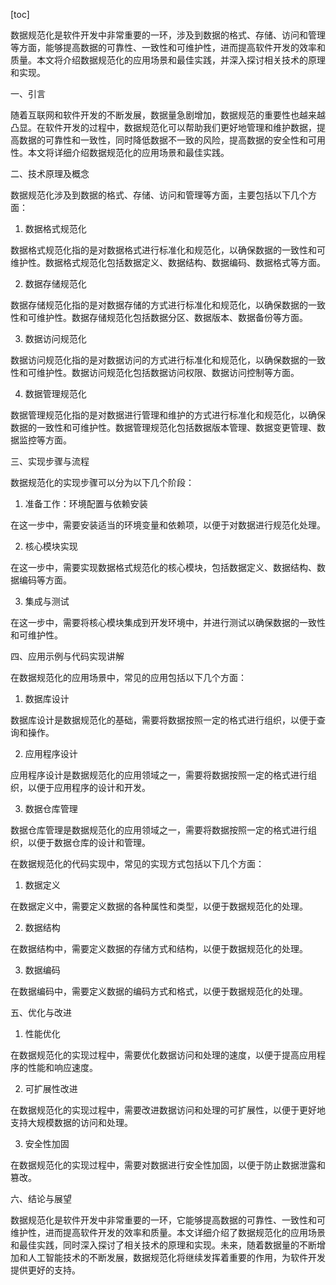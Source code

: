 
[toc]                    
                
                
数据规范化是软件开发中非常重要的一环，涉及到数据的格式、存储、访问和管理等方面，能够提高数据的可靠性、一致性和可维护性，进而提高软件开发的效率和质量。本文将介绍数据规范化的应用场景和最佳实践，并深入探讨相关技术的原理和实现。

一、引言

随着互联网和软件开发的不断发展，数据量急剧增加，数据规范的重要性也越来越凸显。在软件开发的过程中，数据规范化可以帮助我们更好地管理和维护数据，提高数据的可靠性和一致性，同时降低数据不一致的风险，提高数据的安全性和可用性。本文将详细介绍数据规范化的应用场景和最佳实践。

二、技术原理及概念

数据规范化涉及到数据的格式、存储、访问和管理等方面，主要包括以下几个方面：

1. 数据格式规范化

数据格式规范化指的是对数据格式进行标准化和规范化，以确保数据的一致性和可维护性。数据格式规范化包括数据定义、数据结构、数据编码、数据格式等方面。

2. 数据存储规范化

数据存储规范化指的是对数据存储的方式进行标准化和规范化，以确保数据的一致性和可维护性。数据存储规范化包括数据分区、数据版本、数据备份等方面。

3. 数据访问规范化

数据访问规范化指的是对数据访问的方式进行标准化和规范化，以确保数据的一致性和可维护性。数据访问规范化包括数据访问权限、数据访问控制等方面。

4. 数据管理规范化

数据管理规范化指的是对数据进行管理和维护的方式进行标准化和规范化，以确保数据的一致性和可维护性。数据管理规范化包括数据版本管理、数据变更管理、数据监控等方面。

三、实现步骤与流程

数据规范化的实现步骤可以分为以下几个阶段：

1. 准备工作：环境配置与依赖安装

在这一步中，需要安装适当的环境变量和依赖项，以便于对数据进行规范化处理。

2. 核心模块实现

在这一步中，需要实现数据格式规范化的核心模块，包括数据定义、数据结构、数据编码等方面。

3. 集成与测试

在这一步中，需要将核心模块集成到开发环境中，并进行测试以确保数据的一致性和可维护性。

四、应用示例与代码实现讲解

在数据规范化的应用场景中，常见的应用包括以下几个方面：

1. 数据库设计

数据库设计是数据规范化的基础，需要将数据按照一定的格式进行组织，以便于查询和操作。

2. 应用程序设计

应用程序设计是数据规范化的应用领域之一，需要将数据按照一定的格式进行组织，以便于应用程序的设计和开发。

3. 数据仓库管理

数据仓库管理是数据规范化的应用领域之一，需要将数据按照一定的格式进行组织，以便于数据仓库的设计和管理。

在数据规范化的代码实现中，常见的实现方式包括以下几个方面：

1. 数据定义

在数据定义中，需要定义数据的各种属性和类型，以便于数据规范化的处理。

2. 数据结构

在数据结构中，需要定义数据的存储方式和结构，以便于数据规范化的处理。

3. 数据编码

在数据编码中，需要定义数据的编码方式和格式，以便于数据规范化的处理。

五、优化与改进

1. 性能优化

在数据规范化的实现过程中，需要优化数据访问和处理的速度，以便于提高应用程序的性能和响应速度。

2. 可扩展性改进

在数据规范化的实现过程中，需要改进数据访问和处理的可扩展性，以便于更好地支持大规模数据的访问和处理。

3. 安全性加固

在数据规范化的实现过程中，需要对数据进行安全性加固，以便于防止数据泄露和篡改。

六、结论与展望

数据规范化是软件开发中非常重要的一环，它能够提高数据的可靠性、一致性和可维护性，进而提高软件开发的效率和质量。本文详细介绍了数据规范化的应用场景和最佳实践，同时深入探讨了相关技术的原理和实现。未来，随着数据量的不断增加和人工智能技术的不断发展，数据规范化将继续发挥着重要的作用，为软件开发提供更好的支持。

